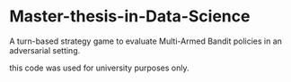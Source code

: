 # Master-thesis-in-Data-Science
A turn-based strategy game to evaluate Multi-Armed Bandit policies in an adversarial setting.

this code was used for university purposes only.
